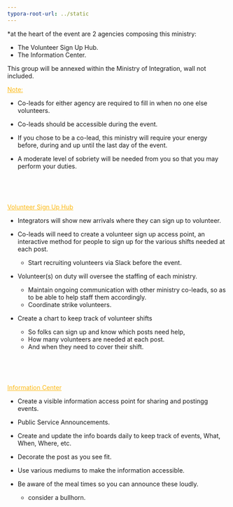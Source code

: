 ```yaml
---
typora-root-url: ../static
---
```


*at the heart of the event are 2 agencies composing this ministry: 

- The Volunteer Sign Up Hub.  
- The Information Center.

This group will be annexed within the Ministry of Integration, wall not included. 

<span style="color:fdb913;"><u>Note:</u></span>

- Co-leads for either agency are required to fill in when no one else volunteers.

- Co-leads should be accessible during the event. 

- If you chose to be a co-lead, this ministry will require your energy before, during and up until the last day of the event.

- A moderate level of sobriety will be needed from you so that you may perform your duties. 

  ​

  ​


<span style="color:fdb913;"><u>Volunteer Sign Up Hub</u></span>

- Integrators will show new arrivals where they can sign up to volunteer. 
- Co-leads  will need to create a volunteer sign up access point,  an interactive method for people to sign up for the various shifts needed at each post.

  - Start recruiting volunteers via Slack before the event.
- Volunteer(s) on duty will oversee the staffing of each ministry.
  - Maintain ongoing communication with other ministry co-leads, so as to be able to help staff them accordingly.
  - Coordinate strike volunteers.


-   Create a chart to keep track of volunteer shifts 

    - So folks can sign up and know which posts need help,
    - How many volunteers are needed at each post. 
    - And when they need to cover their shift.

    ​

    ​


<span style="color:fdb913;"><u>Information Center</u> </span>

- Create a visible information access point for sharing and postingg events.

- Public Service Announcements.

- Create and update the info boards daily to keep track of events, What, When, Where, etc.

- Decorate the post as you see fit.

- Use various mediums to make the information accessible. 

- Be aware of the meal times so you can announce these loudly. 

  - consider a bullhorn.

    ​











